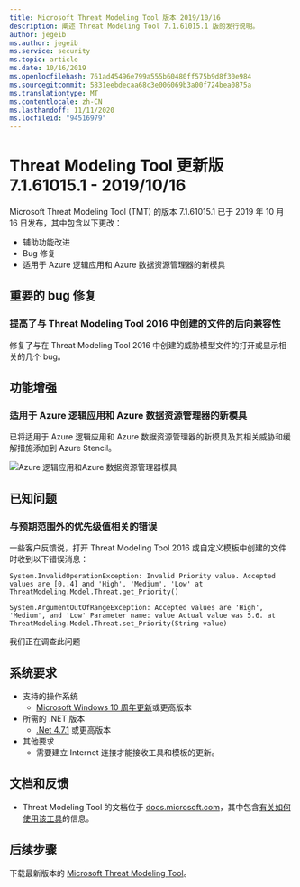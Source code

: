 ```yaml
---
title: Microsoft Threat Modeling Tool 版本 2019/10/16
description: 阐述 Threat Modeling Tool 7.1.61015.1 版的发行说明。
author: jegeib
ms.author: jegeib
ms.service: security
ms.topic: article
ms.date: 10/16/2019
ms.openlocfilehash: 761ad45496e799a555b60480ff575b9d8f30e984
ms.sourcegitcommit: 5831eebdecaa68c3e006069b3a00f724bea0875a
ms.translationtype: MT
ms.contentlocale: zh-CN
ms.lasthandoff: 11/11/2020
ms.locfileid: "94516979"
---
```

# <a name="threat-modeling-tool-update-release-71610151---10162019"></a>Threat Modeling Tool 更新版 7.1.61015.1 - 2019/10/16

Microsoft Threat Modeling Tool (TMT) 的版本 7.1.61015.1 已于 2019 年 10 月 16 日发布，其中包含以下更改：

- 辅助功能改进
- Bug 修复
- 适用于 Azure 逻辑应用和 Azure 数据资源管理器的新模具

## <a name="notable-bug-fixes"></a>重要的 bug 修复

### <a name="improved-backward-compatibility-with-files-created-in-threat-modeling-tool-2016"></a>提高了与 Threat Modeling Tool 2016 中创建的文件的后向兼容性

修复了与在 Threat Modeling Tool 2016 中创建的威胁模型文件的打开或显示相关的几个 bug。

## <a name="feature-enhancements"></a>功能增强

### <a name="new-stencils-for-azure-logic-apps-and-azure-data-explorer"></a>适用于 Azure 逻辑应用和 Azure 数据资源管理器的新模具

已将适用于 Azure 逻辑应用和 Azure 数据资源管理器的新模具及其相关威胁和缓解措施添加到 Azure Stencil。

![Azure 逻辑应用和Azure 数据资源管理器模具](./media/threat-modeling-tool-releases-71610151/tmt-logic-apps.png)

## <a name="known-issues"></a>已知问题

### <a name="errors-related-to-priority-values-outside-of-the-expected-ranges"></a>与预期范围外的优先级值相关的错误

一些客户反馈说，打开 Threat Modeling Tool 2016 或自定义模板中创建的文件时收到以下错误消息：

```output
System.InvalidOperationException: Invalid Priority value. Accepted values are [0..4] and 'High', 'Medium', 'Low' at ThreatModeling.Model.Threat.get_Priority()

System.ArgumentOutOfRangeException: Accepted values are 'High', 'Medium', and 'Low' Parameter name: value Actual value was 5.6. at ThreatModeling.Model.Threat.set_Priority(String value)
```

我们正在调查此问题

## <a name="system-requirements"></a>系统要求

- 支持的操作系统
  - [Microsoft Windows 10 周年更新](https://blogs.windows.com/windowsexperience/2016/08/02/how-to-get-the-windows-10-anniversary-update/#HTkoK5Zdv0g2F2Zq.97)或更高版本
- 所需的 .NET 版本
  - [.Net 4.7.1](https://go.microsoft.com/fwlink/?LinkId=863262) 或更高版本
- 其他要求
  - 需要建立 Internet 连接才能接收工具和模板的更新。

## <a name="documentation-and-feedback"></a>文档和反馈

- Threat Modeling Tool 的文档位于 [docs.microsoft.com](./threat-modeling-tool.md)，其中包含[有关如何使用该工具](./threat-modeling-tool-getting-started.md)的信息。

## <a name="next-steps"></a>后续步骤

下载最新版本的 [Microsoft Threat Modeling Tool](https://aka.ms/threatmodelingtool)。
